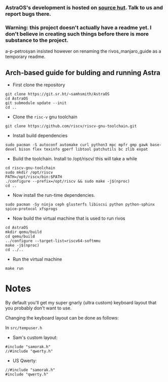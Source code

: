 ### AstraOS's development is hosted on [source hut](https://sr.ht/~samhsmith/AstraOS/). Talk to us and report bugs there.
### Warning: this project doesn't actually have a readme yet. I don't believe in creating such things before there is more substance to the project. 

a-p-petrosyan insisted however on renaming the rivos_manjaro_guide as a temporary readme.

## Arch-based guide for bulding and running Astra

- First clone the repository
```
git clone https://git.sr.ht/~samhsmith/AstraOS
cd AstraOS
git submodule update --init
cd ..
```

 - Clone the `risc-v` gnu toolchain
```
git clone https://github.com/riscv/riscv-gnu-toolchain.git
```

 - Install build dependencies
```
sudo pacman -S autoconf automake curl python3 mpc mpfr gmp gawk base-devel bison flex texinfo gperf libtool patchutils bc zlib expat
```

- Build the toolchain. Install to /opt/riscv/ this will take a while
```
cd riscv-gnu-toolchain
sudo mkdir /opt/riscv
PATH=/opt/riscv/bin:$PATH
./configure --prefix=/opt/riscv && sudo make -j$(nproc)
cd ..
```

- Now install the run-time dependencies.
```
sudo pacman -Sy ninja ceph glusterfs libiscsi python python-sphinx spice-protocol xfsprogs
```

- Now build the virtual machine that is used to run rivos
```
cd AstraOS
mkdir qemu/build
cd qemu/build
../configure --target-list=riscv64-softmmu
make -j$(nproc)
cd ../..
```

- Run the virtual machine
```
make run
```

# Notes

By default you'll get my super gnarly (ultra custom) keyboard layout that you probably
don't want to use.

Changing the keyboard layout can be done as follows:

In `src/tempuser.h`

- Sam's custom layout:
```
#include "samorak.h"
//#include "qwerty.h"
```

- US Qwerty:
```
//#include "samorak.h"
#include "qwerty.h"
```

